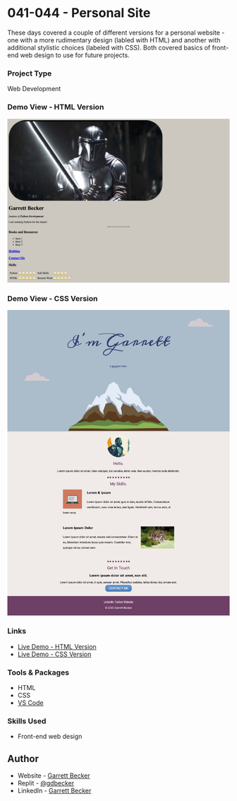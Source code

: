 # 041-044 - Personal Site

These days covered a couple of different versions for a personal website - one with a more rudimentary design (labled with HTML) and another with additional stylistic choices (labeled with CSS). Both covered basics of front-end web design to use for future projects.

### Project Type

Web Development

### Demo View - HTML Version

![](./041-044-personal-site-html.jpg)

### Demo View - CSS Version

![](./041-044-personal-site-css.jpg)

### Links

- [Live Demo - HTML Version](https://041-044-personal-site-html-gdbecker.replit.app/)
- [Live Demo - CSS Version](https://041-044-personal-site-css-gdbecker.replit.app/)

### Tools & Packages

- HTML
- CSS
- [VS Code](https://code.visualstudio.com)

### Skills Used

- Front-end web design

## Author

- Website - [Garrett Becker]()
- Replit - [@gdbecker](https://replit.com/@gdbecker)
- LinkedIn - [Garrett Becker](https://www.linkedin.com/in/garrett-becker-923b4a106/)
